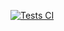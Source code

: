 [![Tests CI](https://github.com/anorone/tests/actions/workflows/tests.yml/badge.svg?branch=main)](https://github.com/anorone/tests/actions/workflows/tests.yml)
